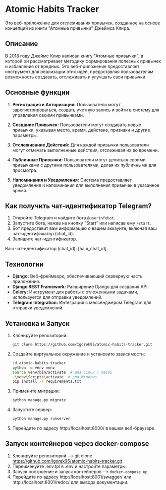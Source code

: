 # Atomic Habits Tracker

Это веб-приложение для отслеживания привычек, созданное на основе концепций из книги "Атомные привычки" Джеймса Клира.

## Описание

В 2018 году Джеймс Клир написал книгу "Атомные привычки", в которой он рассматривает методику формирования полезных привычек и избавления от вредных. Это веб-приложение предоставляет инструмент для реализации этих идей, предоставляя пользователям возможность создавать, отслеживать и улучшать свои привычки.

## Основные функции

1. **Регистрация и Авторизация:** Пользователи могут зарегистрироваться, создать учетную запись и войти в систему для управления своими привычками.

2. **Создание Привычек:** Пользователи могут создавать новые привычки, указывая место, время, действие, признаки и другие параметры.

3. **Отслеживание Действий:** Для каждой привычки пользователи могут отмечать выполненные действия, отслеживая их во времени.

4. **Публичные Привычки:** Пользователи могут делиться своими привычками с другими пользователями, делая их публичными для просмотра.

5. **Напоминания и Уведомления:** Система предоставляет уведомления и напоминания для выполнения привычек в указанное время.

## Как получить чат-идентификатор Telegram?

1. Откройте Telegram и найдите бота `@userinfobot`.
2. Запустите бота, нажав на кнопку "Start" или написав ему `/start`.
3. Бот предоставит вам информацию о вашем аккаунте, включая ваш чат-идентификатор (chat_id).
4. Запишите чат-идентификатор.

Ваш чат-идентификатор (chat_id): [ваш_chat_id]


## Технологии

- **Django:** Веб-фреймворк, обеспечивающий серверную часть приложения.
- **Django REST Framework:** Расширение Django для создания API.
- **Celery:** Инструмент для работы с отложенными задачами, используется для отправки уведомлений.
- **Telegram Integration:** Интеграция с мессенджером Telegram для отправки уведомлений.

## Установка и Запуск

1. Клонируйте репозиторий:

    ```bash
    git clone https://github.com/Igorek95/atomic-habits-tracker.git
    ```

2. Создайте виртуальное окружение и установите зависимости:

    ```bash
    cd atomic-habits-tracker
    python -m venv venv
    source venv/bin/activate  # для Linux / macOS
    .\venv\Scripts\activate  # для Windows
    pip install -r requirements.txt
    ```

3. Примените миграции:

    ```bash
    python manage.py migrate
    ```

4. Запустите сервер:

    ```bash
    python manage.py runserver
    ```

5. Перейдите по адресу http://localhost:8000/ в вашем веб-браузере.

## Запуск контейнеров через docker-compose  
1. Клонируйте репозиторий -->   git clone https://github.com/Igorek95/atomic-habits-tracker.git
2. Переименуйте .env.tpl в .env и настройте параметры.  
3. Запуск построение и запуск контейнеров --> `docker-compose up`
4. Перейдите по адресу http://localhost:8001/swagger/ или http://localhost:8001/redoc/ для вывода документации.